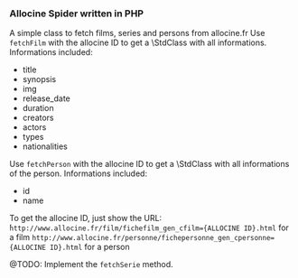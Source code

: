 ### Allocine Spider written in PHP

A simple class to fetch films, series and persons from allocine.fr
Use `fetchFilm` with the allocine ID to get a \StdClass with all informations.
Informations included:

 - title
 - synopsis
 - img
 - release_date
 - duration
 - creators
 - actors
 - types
 - nationalities

Use `fetchPerson` with the allocine ID to get a \StdClass with all informations of the person.
Informations included:

 - id
 - name


To get the allocine ID, just show the URL:
̀`http://www.allocine.fr/film/fichefilm_gen_cfilm={ALLOCINE ID}.html` for a film
`http://www.allocine.fr/personne/fichepersonne_gen_cpersonne={ALLOCINE ID}.html` for a person

@TODO: Implement the `fetchSerie` method.
